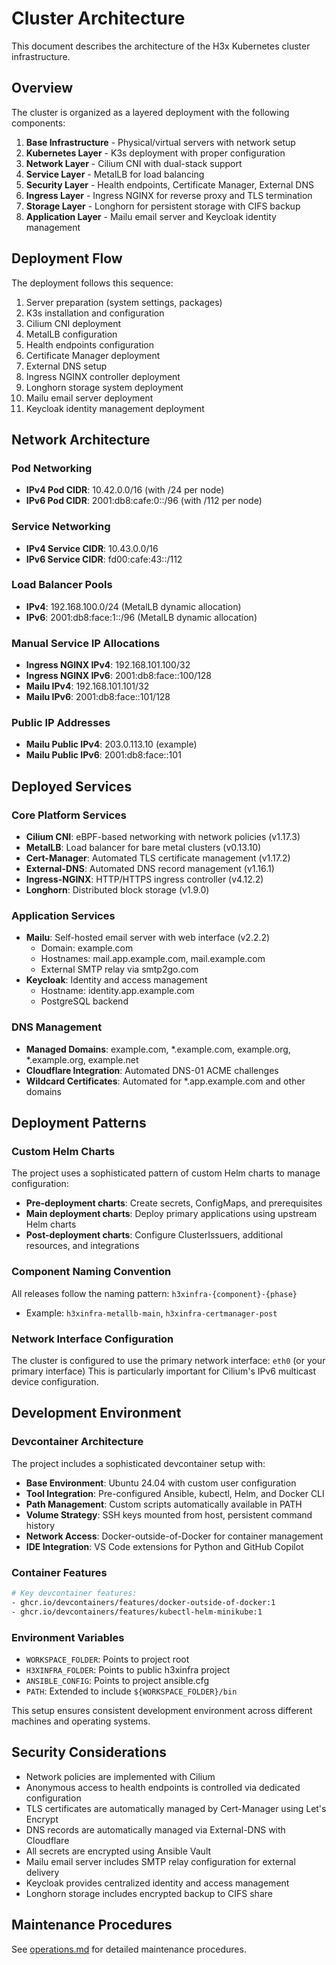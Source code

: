 # Cluster Architecture

This document describes the architecture of the H3x Kubernetes cluster infrastructure.

## Overview

The cluster is organized as a layered deployment with the following components:

1. **Base Infrastructure** - Physical/virtual servers with network setup
2. **Kubernetes Layer** - K3s deployment with proper configuration
3. **Network Layer** - Cilium CNI with dual-stack support
4. **Service Layer** - MetalLB for load balancing
5. **Security Layer** - Health endpoints, Certificate Manager, External DNS
6. **Ingress Layer** - Ingress NGINX for reverse proxy and TLS termination
7. **Storage Layer** - Longhorn for persistent storage with CIFS backup
8. **Application Layer** - Mailu email server and Keycloak identity management

## Deployment Flow

The deployment follows this sequence:
1. Server preparation (system settings, packages)
2. K3s installation and configuration
3. Cilium CNI deployment
4. MetalLB configuration
5. Health endpoints configuration
6. Certificate Manager deployment
7. External DNS setup
8. Ingress NGINX controller deployment
9. Longhorn storage system deployment
10. Mailu email server deployment
11. Keycloak identity management deployment

## Network Architecture

### Pod Networking
- **IPv4 Pod CIDR**: 10.42.0.0/16 (with /24 per node)
- **IPv6 Pod CIDR**: 2001:db8:cafe:0::/96 (with /112 per node)

### Service Networking
- **IPv4 Service CIDR**: 10.43.0.0/16
- **IPv6 Service CIDR**: fd00:cafe:43::/112

### Load Balancer Pools
- **IPv4**: 192.168.100.0/24 (MetalLB dynamic allocation)
- **IPv6**: 2001:db8:face:1::/96 (MetalLB dynamic allocation)

### Manual Service IP Allocations
- **Ingress NGINX IPv4**: 192.168.101.100/32
- **Ingress NGINX IPv6**: 2001:db8:face::100/128
- **Mailu IPv4**: 192.168.101.101/32
- **Mailu IPv6**: 2001:db8:face::101/128

### Public IP Addresses
- **Mailu Public IPv4**: 203.0.113.10 (example)
- **Mailu Public IPv6**: 2001:db8:face::101

## Deployed Services

### Core Platform Services
- **Cilium CNI**: eBPF-based networking with network policies (v1.17.3)
- **MetalLB**: Load balancer for bare metal clusters (v0.13.10)
- **Cert-Manager**: Automated TLS certificate management (v1.17.2)
- **External-DNS**: Automated DNS record management (v1.16.1)
- **Ingress-NGINX**: HTTP/HTTPS ingress controller (v4.12.2)
- **Longhorn**: Distributed block storage (v1.9.0)

### Application Services
- **Mailu**: Self-hosted email server with web interface (v2.2.2)
  - Domain: example.com
  - Hostnames: mail.app.example.com, mail.example.com
  - External SMTP relay via smtp2go.com
- **Keycloak**: Identity and access management
  - Hostname: identity.app.example.com
  - PostgreSQL backend

### DNS Management
- **Managed Domains**: example.com, *.example.com, example.org, *.example.org, example.net
- **Cloudflare Integration**: Automated DNS-01 ACME challenges
- **Wildcard Certificates**: Automated for *.app.example.com and other domains

## Deployment Patterns

### Custom Helm Charts
The project uses a sophisticated pattern of custom Helm charts to manage configuration:

- **Pre-deployment charts**: Create secrets, ConfigMaps, and prerequisites
- **Main deployment charts**: Deploy primary applications using upstream Helm charts
- **Post-deployment charts**: Configure ClusterIssuers, additional resources, and integrations

### Component Naming Convention
All releases follow the naming pattern: `h3xinfra-{component}-{phase}`
- Example: `h3xinfra-metallb-main`, `h3xinfra-certmanager-post`

### Network Interface Configuration
The cluster is configured to use the primary network interface: `eth0` (or your primary interface)
This is particularly important for Cilium's IPv6 multicast device configuration.

## Development Environment

### Devcontainer Architecture

The project includes a sophisticated devcontainer setup with:

- **Base Environment**: Ubuntu 24.04 with custom user configuration
- **Tool Integration**: Pre-configured Ansible, kubectl, Helm, and Docker CLI
- **Path Management**: Custom scripts automatically available in PATH
- **Volume Strategy**: SSH keys mounted from host, persistent command history
- **Network Access**: Docker-outside-of-Docker for container management
- **IDE Integration**: VS Code extensions for Python and GitHub Copilot

### Container Features

```dockerfile
# Key devcontainer features:
- ghcr.io/devcontainers/features/docker-outside-of-docker:1
- ghcr.io/devcontainers/features/kubectl-helm-minikube:1
```

### Environment Variables

- `WORKSPACE_FOLDER`: Points to project root
- `H3XINFRA_FOLDER`: Points to public h3xinfra project
- `ANSIBLE_CONFIG`: Points to project ansible.cfg
- `PATH`: Extended to include `${WORKSPACE_FOLDER}/bin`

This setup ensures consistent development environment across different machines and operating systems.

## Security Considerations

- Network policies are implemented with Cilium
- Anonymous access to health endpoints is controlled via dedicated configuration
- TLS certificates are automatically managed by Cert-Manager using Let's Encrypt
- DNS records are automatically managed via External-DNS with Cloudflare
- All secrets are encrypted using Ansible Vault
- Mailu email server includes SMTP relay configuration for external delivery
- Keycloak provides centralized identity and access management
- Longhorn storage includes encrypted backup to CIFS share


## Maintenance Procedures

See [operations.md](operations.md) for detailed maintenance procedures.
